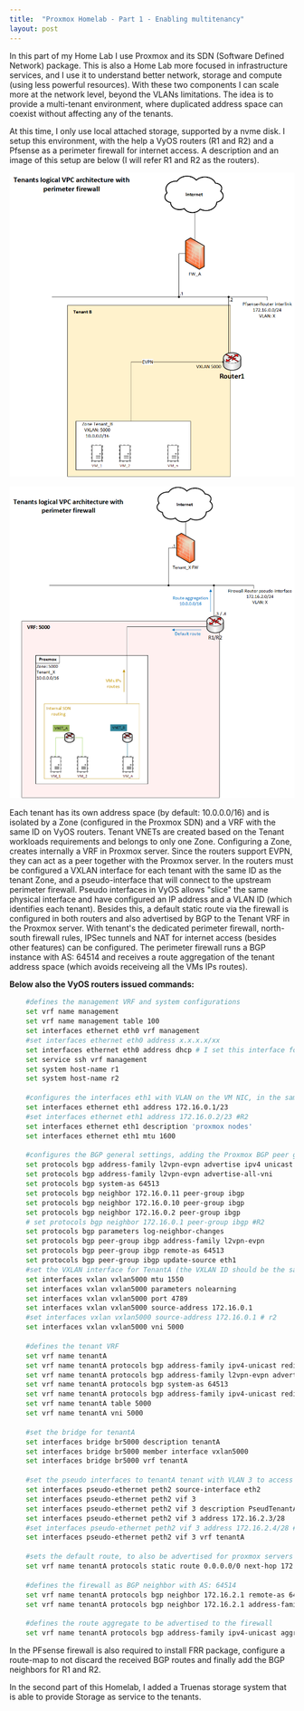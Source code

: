```yaml
---
title:  "Proxmox Homelab - Part 1 - Enabling multitenancy"
layout: post
---
```


In this part of my Home Lab I use Proxmox and its SDN (Software Defined Network) package. This is also a Home Lab more focused in infrastructure services, and I use it to understand better network, storage and compute (using less powerful resources). With these two components I can scale more at the network level, beyond the VLANs limitations. The idea is to provide a multi-tenant environment, where duplicated address space can coexist without affecting any of the tenants. 
<!--more-->

At this time, I only use local attached storage, supported by a nvme disk. I setup this environment, with the help a VyOS routers (R1 and R2) and a Pfsense as a perimeter firewall for internet access. A description and an image of this setup are below (I will refer R1 and R2 as the routers).

![proxmox_tenant_overview_perimeterFW](../assets/TenantOverview_perimeterFW.png)

![proxmox_tenant_overview_perimeterFW-Multitenanty](../assets/TenantOverview_perimeterFW-Multitenanty.png)

Each tenant has its own address space (by default: 10.0.0.0/16) and is isolated by a Zone (configured in the Proxmox SDN) and a VRF with the same ID on VyOS routers. Tenant VNETs are created based on the Tenant workloads requirements and belongs to only one Zone.
Configuring a Zone, creates internally a VRF in Proxmox server. Since the routers support EVPN, they can act as a peer together with the Proxmox server. In the routers must be configured a VXLAN interface for each tenant with the same ID as the tenant Zone, and a pseudo-interface that will connect to the upstream perimeter firewall.
Pseudo interfaces in VyOS allows "slice" the same physical interface and have configured an IP address and a VLAN ID (which identifies each tenant). Besides this, a default static route via the firewall is configured in both routers and also advertised by BGP to the Tenant VRF in the Proxmox server. With tenant's the dedicated perimeter firewall, north-south firewall rules, IPSec tunnels and NAT for internet access (besides other features) can be configured. The perimeter firewall runs a BGP instance with AS: 64514 and receives a route aggregation of the tenant address space (which avoids receiveing all the VMs IPs routes).

**Below also the VyOS routers issued commands:**
```bash
    #defines the management VRF and system configurations
    set vrf name management
    set vrf name management table 100
    set interfaces ethernet eth0 vrf management
    #set interfaces ethernet eth0 address x.x.x.x/xx
    set interfaces ethernet eth0 address dhcp # I set this interface for now with DHCP address but should be a static address, like the previous command
    set service ssh vrf management
    set system host-name r1
    set system host-name r2

    #configures the interfaces eth1 with VLAN on the VM NIC, in the same subnet of Proxmox VTEPs
    set interfaces ethernet eth1 address 172.16.0.1/23
    #set interfaces ethernet eth1 address 172.16.0.2/23 #R2
    set interfaces ethernet eth1 description 'proxmox nodes'
    set interfaces ethernet eth1 mtu 1600

    #configures the BGP general settings, adding the Proxmox BGP peer group
    set protocols bgp address-family l2vpn-evpn advertise ipv4 unicast
    set protocols bgp address-family l2vpn-evpn advertise-all-vni
    set protocols bgp system-as 64513
    set protocols bgp neighbor 172.16.0.11 peer-group ibgp
    set protocols bgp neighbor 172.16.0.10 peer-group ibgp
    set protocols bgp neighbor 172.16.0.2 peer-group ibgp
    # set protocols bgp neighbor 172.16.0.1 peer-group ibgp #R2
    set protocols bgp parameters log-neighbor-changes
    set protocols bgp peer-group ibgp address-family l2vpn-evpn
    set protocols bgp peer-group ibgp remote-as 64513
    set protocols bgp peer-group ibgp update-source eth1
    #set the VXLAN interface for TenantA (the VXLAN ID should be the same ID of the VRF-VXLAN from Zone)
    set interfaces vxlan vxlan5000 mtu 1550
    set interfaces vxlan vxlan5000 parameters nolearning
    set interfaces vxlan vxlan5000 port 4789
    set interfaces vxlan vxlan5000 source-address 172.16.0.1
    #set interfaces vxlan vxlan5000 source-address 172.16.0.1 # r2
    set interfaces vxlan vxlan5000 vni 5000
        
    #defines the tenant VRF
    set vrf name tenantA
    set vrf name tenantA protocols bgp address-family ipv4-unicast redistribute connected
    set vrf name tenantA protocols bgp address-family l2vpn-evpn advertise ipv4 unicast
    set vrf name tenantA protocols bgp system-as 64513
    set vrf name tenantA protocols bgp address-family ipv4-unicast redistribute static
    set vrf name tenantA table 5000
    set vrf name tenantA vni 5000
        
    #set the bridge for tenantA
    set interfaces bridge br5000 description tenantA
    set interfaces bridge br5000 member interface vxlan5000
    set interfaces bridge br5000 vrf tenantA

    #set the pseudo interfaces to tenantA tenant with VLAN 3 to access to perimeter firewall
    set interfaces pseudo-ethernet peth2 source-interface eth2
    set interfaces pseudo-ethernet peth2 vif 3
    set interfaces pseudo-ethernet peth2 vif 3 description PseudTenantA
    set interfaces pseudo-ethernet peth2 vif 3 address 172.16.2.3/28
    #set interfaces pseudo-ethernet peth2 vif 3 address 172.16.2.4/28 # r2
    set interfaces pseudo-ethernet peth2 vif 3 vrf tenantA

    #sets the default route, to also be advertised for proxmox servers and firewall
    set vrf name tenantA protocols static route 0.0.0.0/0 next-hop 172.16.2.1

    #defines the firewall as BGP neighbor with AS: 64514
    set vrf name tenantA protocols bgp neighbor 172.16.2.1 remote-as 64514
    set vrf name tenantA protocols bgp neighbor 172.16.2.1 address-family ipv4-unicast

    #defines the route aggregate to be advertised to the firewall
    set vrf name tenantA protocols bgp address-family ipv4-unicast aggregate-address 10.0.0.0/16 summary-only
```

In the PFsense firewall is also required to install FRR package, configure a route-map to not discard the received BGP routes and finally add the BGP neighbors for R1 and R2.

In the second part of this Homelab, I added a Truenas storage system that is able to provide Storage as service to the tenants.